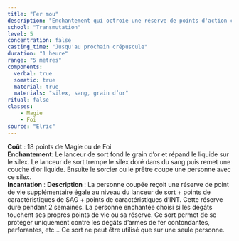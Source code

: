 ```yaml
---
title: "Fer mou"
description: "Enchantement qui octroie une réserve de points d'action contre les dégâts d'armes de fer"
school: "Transmutation"
level: 5
concentration: false
casting_time: "Jusqu'au prochain crépuscule"
duration: "1 heure"
range: "5 mètres"
components:
  verbal: true
  somatic: true
  material: true
  materials: "silex, sang, grain d’or"
ritual: false
classes:
    - Magie
    - Foi
source: "Elric"
---
```

**Coût** : 18 points de Magie ou de Foi  
**Enchantement**: Le lanceur de sort fond le grain d’or et répand le liquide sur le silex. Le lanceur de sort trempe le silex doré dans du sang puis remet une couche d’or liquide. Ensuite le sorcier ou le prêtre coupe une personne avec ce silex.   
**Incantation** : 
**Description** : La personne coupée reçoit une réserve de point de vie supplémentaire égale au niveau du lanceur de sort + points de caractéristiques de SAG + points de caractéristiques d’INT. Cette réserve dure pendant 2 semaines. La personne enchantée choisi si les dégâts touchent ses propres points de vie ou sa réserve. Ce sort permet de se protéger uniquement contre les dégâts d’armes de fer contondantes, perforantes, etc... Ce sort ne peut être utilisé que sur une seule personne.   
